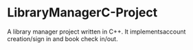 # LibraryManagerC-Project
A library manager project written in C++. It implementsaccount creation/sign in and book check in/out. 
